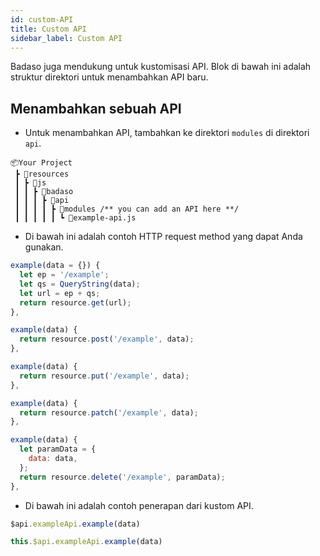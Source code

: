 ```yaml
---
id: custom-API
title: Custom API
sidebar_label: Custom API
---
```


Badaso juga mendukung untuk kustomisasi API. Blok di bawah ini adalah struktur direktori untuk menambahkan API baru.

## Menambahkan sebuah API

- Untuk menambahkan API, tambahkan ke direktori `modules` di direktori `api`.

```
📦Your Project
 ┣ 📂resources
 ┃ ┣ 📂js
 ┃ ┃ ┣ 📂badaso
 ┃ ┃ ┃ ┣ 📂api
 ┃ ┃ ┃ ┃ ┣ 📂modules /** you can add an API here **/
 ┃ ┃ ┃ ┃ ┃ ┗ 📜example-api.js
```

- Di bawah ini adalah contoh HTTP request method yang dapat Anda gunakan.

<!--DOCUSAURUS_CODE_TABS-->
<!--GET-->
```js
example(data = {}) {
  let ep = '/example';
  let qs = QueryString(data);
  let url = ep + qs;
  return resource.get(url);
},
```
<!--POST-->
```js
example(data) {
  return resource.post('/example', data);
},
```
<!--PUT-->
```js
example(data) {
  return resource.put('/example', data);
},
```
<!--PATCH-->
```js
example(data) {
  return resource.patch('/example', data);
},
```
<!--DELETE-->
```js
example(data) {
  let paramData = {
    data: data,
  };
  return resource.delete('/example', paramData);
},
```
<!--END_DOCUSAURUS_CODE_TABS-->

- Di bawah ini adalah contoh penerapan dari kustom API.

<!--DOCUSAURUS_CODE_TABS-->
<!--Template-->
```js
$api.exampleApi.example(data)
```
<!--Script-->
```js
this.$api.exampleApi.example(data)
```
<!--END_DOCUSAURUS_CODE_TABS-->